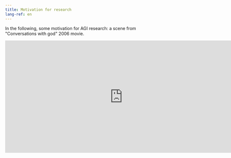 ```yaml
---
title: Motivation for research
lang-ref: en
---
```


In the following, some motivation for AGI research: a scene from "Conversations with god" 2006 movie.

<iframe width="760" height="365" src="https://www.youtube.com/embed/ybtgzro6Wh0" title="&quot;Conversations with god&quot; 2006 movie inspirational scene" frameborder="0" allow="accelerometer; autoplay; clipboard-write; encrypted-media; gyroscope; picture-in-picture; web-share" referrerpolicy="strict-origin-when-cross-origin" allowfullscreen></iframe>